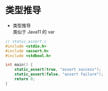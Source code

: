 # 类型推导

- 类型推导  
类似于 Java11 的 var

``` c
// static_assert.c
#include <stdio.h>
#include <assert.h>
#include <stdbool.h>

int main() {
    static_assert(true, "assert success");
    static_assert(false, "assert failure");
    return 0;
}
```